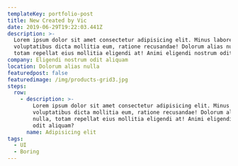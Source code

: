 ```yaml
---
templateKey: portfolio-post
title: New Created by Vic
date: 2019-06-29T19:22:03.441Z
description: >-
  Lorem ipsum dolor sit amet consectetur adipisicing elit. Minus labore
  voluptatibus dicta mollitia eum, ratione recusandae! Dolorum alias nulla,
  totam repellat eius mollitia eligendi at! Animi eligendi nostrum odit aliquam
company: Eligendi nostrum odit aliquam
location: Dolorum alias nulla
featuredpost: false
featuredimage: /img/products-grid3.jpg
steps:
  row:
    - description: >-
        Lorem ipsum dolor sit amet consectetur adipisicing elit. Minus labore
        voluptatibus dicta mollitia eum, ratione recusandae! Dolorum alias
        nulla, totam repellat eius mollitia eligendi at! Animi eligendi nostrum
        odit aliquam?
      name: Adipisicing elit
tags:
  - UI
  - Boring
---
```


